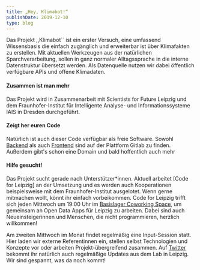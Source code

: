 ```yaml
---
title: „Hey, Klimabot!“
publishDate: 2019-12-10
type: blog
---
```


Das Projekt ,,Klimabot`` ist ein erster Versuch, eine umfassend Wissensbasis die einfach zugänglich und erweiterbar ist über Klimafakten zu erstellen. Mit aktuellen Werkzeugen aus der natürlichen Sparchverarbeitung, sollen in ganz normaler Alltagssprache in die interne Datenstruktur übersetzt werden. Als Datenquelle nutzen wir dabei öffentlich verfügbare APIs und offene Klimadaten. 

#### Zusammen ist man mehr
Das Projekt wird in Zusammenarbeit mit Scientists for Future Leipzig und dem Fraunhofer-Institut für Intelligente Analyse- und Informationssysteme IAIS in Dresden durchgeführt.

#### Zeigt her euren Code
Natürlich ist auch dieser Code verfügbar als freie Software. Sowohl [Backend](https://gitlab.com/gerbsen/climatebot) als auch [Frontend](https://gitlab.com/gerbsen/climatebot-ui)  sind auf der Plattform Gitlab zu finden. Außerdem gibt's schon eine Domain und bald hoffentlich auch mehr


#### Hilfe gesucht!
Das Projekt sucht gerade nach Unterstützer*innen. Aktuell arbeitet [Code for Leipzig] an der Umsetzung und es werden auch Kooperationen beispielsweise mit dem Fraunhofer-Institut ausgelotet. Wenn gerne mitmachen wollt, könnt ihr einfach vorbeikommen. Code for Leipzig trifft sich jeden Mittwoch um 19:00 Uhr im [Basislager Coworking Space](https://www.basislager.co/), um gemeinsam an Open Data Apps für Leipzig zu arbeiten. Dabei sind auch Neueinsteigerinnen und Menschen, die nicht programmieren, herzlich willkommen!

Am zweiten Mittwoch im Monat findet regelmäßig eine Input-Session statt. Hier laden wir externe Referentinnen ein, stellen selbst Technologien und Konzepte vor oder arbeiten Projekt-übergreifend zusammen. Auf [Twitter](https://twitter.com/codeforleipzig) bekommt ihr natürlich auch regelmäßige Updates aus dem Lab in Leipzig. Wir sind gespannt, was da noch kommt! 
